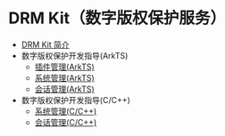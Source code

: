 # DRM Kit（数字版权保护服务）

- [DRM Kit 简介](../mediadrm-overview.md)
- 数字版权保护开发指导(ArkTS)
  - [插件管理(ArkTS)](../mediadrm-plugin-management.md)
  - [系统管理(ArkTS)](../mediadrm-mediakeysystem-management.md)
  - [会话管理(ArkTS)](../mediadrm-mediakeysession-management.md)
- 数字版权保护开发指导(C/C++)
  - [系统管理(C/C++)](../medianative-drm-mediakeysystem-management.md)
  - [会话管理(C/C++)](../medianative-drm-mediakeysession-management.md)